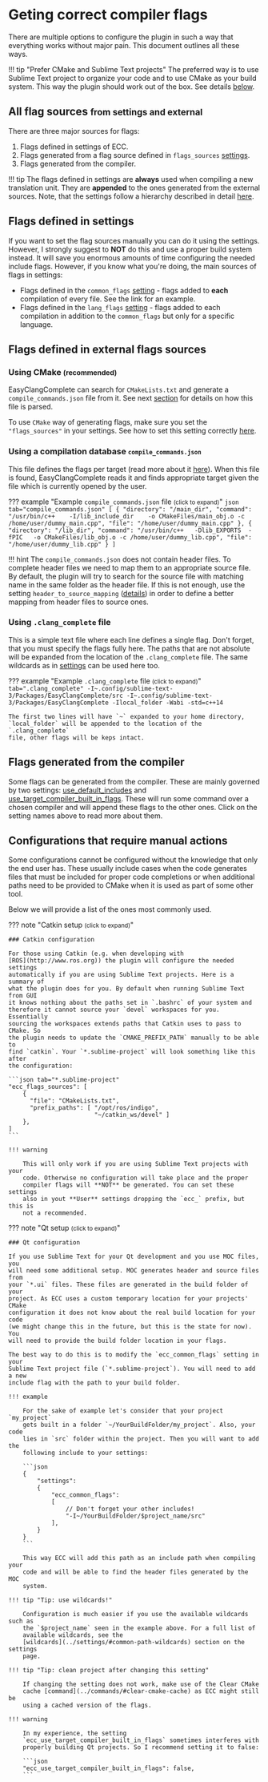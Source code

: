 # Geting correct compiler flags
There are multiple options to configure the plugin in such a way that
everything works without major pain. This document outlines all these ways.

!!! tip "Prefer CMake and Sublime Text projects"
    The preferred way is to use Sublime Text project to organize your code and to use CMake as your build system. This way the plugin should work out of the box. See details [below](#using-cmake-recommended).

## All flag sources <small>from settings and external</small>
There are three major sources for flags:

1. Flags defined in settings of ECC.
2. Flags generated from a flag source defined in `flags_sources`
   [settings](../settings/#flags_sources).
3. Flags generated from the compiler.

!!! tip
    The flags defined in settings are **always** used when compiling a new translation unit. They are **appended** to the ones generated from the external sources. Note, that the settings follow a hierarchy described in detail [here](../settings/#settings-hierarchy).

## Flags defined in settings
If you want to set the flag sources manually you can do it using the settings.
However, I strongly suggest to **NOT** do this and use a proper build system
instead. It will save you enormous amounts of time configuring the needed
include flags. However, if you know what you're doing, the main sources of
flags in settings:

- Flags defined in the `common_flags` [setting](../settings/#common_flags) -
  flags added to **each** compilation of every file. See the link for an
  example.
- Flags defined in the `lang_flags` [setting](../settings/#lang_flags) - flags
  added to each compilation in addition to the `common_flags` but only for a
  specific language.

## Flags defined in external flags sources

### Using CMake <small> (recommended) </small>

EasyClangComplete can search for `CMakeLists.txt` and generate a
`compile_commands.json` file from it. See next
[section](#using-a-compilation-database-compile_commandsjson) for details on
how this file is parsed.

To use `CMake` way of generating flags, make sure you set the `"flags_sources"`
in your settings. See how to set this setting correctly
[here](../settings/#flags_sources).

### Using a compilation database <small>`compile_commands.json`</small>
This file defines the flags per target (read more about it
[here](https://clang.llvm.org/docs/JSONCompilationDatabase.html)). When this
file is found, EasyClangComplete reads it and finds appropriate target given
the file which is currently opened by the user.

??? example "Example `compile_commands.json` file <small>(click to expand)</small>"
    ```json tab="compile_commands.json"
    [
        {
          "directory": "/main_dir",
          "command": "/usr/bin/c++    -I/lib_include_dir    -o CMakeFiles/main_obj.o -c /home/user/dummy_main.cpp",
          "file": "/home/user/dummy_main.cpp"
        },
        {
          "directory": "/lib_dir",
          "command": "/usr/bin/c++   -Dlib_EXPORTS  -fPIC   -o CMakeFiles/lib_obj.o -c /home/user/dummy_lib.cpp",
          "file": "/home/user/dummy_lib.cpp"
        }
    ]
    ```

!!! hint 
    The `compile_commands.json` does not contain header files. To complete
    header files we need to map them to an appropriate source file. By default,
    the plugin will try to search for the source file with matching name in the
    same folder as the header file. If this is not enough, use the setting
    `header_to_source_mapping`
    ([details](../settings/#header_to_source_mapping))
    in order to define a better mapping from header files to source ones.

### Using `.clang_complete` file
This is a simple text file where each line defines a single flag. Don't forget, that you must specify the flags fully here. The paths that are not absolute will be expanded from the location of the `.clang_complete` file. The same wildcards as in [settings](../settings/#common-path-wildcards) can be used here too.

??? example "Example `.clang_complete` file <small>(click to expand)</small>"
    ``` tab=".clang_complete"
    -I~.config/sublime-text-3/Packages/EasyClangComplete/src
    -I~.config/sublime-text-3/Packages/EasyClangComplete
    -Ilocal_folder
    -Wabi
    -std=c++14
    ```

    The first two lines will have `~` expanded to your home directory,
    `local_folder` will be appended to the location of the `.clang_complete`
    file, other flags will be keps intact.

## Flags generated from the compiler

Some flags can be generated from the compiler. These are mainly governed by two settings: [use_default_includes](../settings/#use_default_includes) and [use_target_compiler_built_in_flags](../settings/#use_target_compiler_built_in_flags). These will run some command over a chosen compiler and will append these flags to the other ones. Click on the setting names above to read more about them.

## Configurations that require manual actions
Some configurations cannot be configured without the knowledge that only the end user has. These usually include cases when the code generates files that must be included for proper code completions or when additional paths need to be provided to CMake when it is used as part of some other tool.

Below we will provide a list of the ones most commonly used.

??? note "Catkin setup <small>(click to expand)</small>"
    
    ### Catkin configuration

    For those using Catkin (e.g. when developing with
    [ROS](http://www.ros.org)) the plugin will configure the needed settings
    automatically if you are using Sublime Text projects. Here is a summary of
    what the plugin does for you. By default when running Sublime Text from GUI
    it knows nothing about the paths set in `.bashrc` of your system and
    therefore it cannot source your `devel` workspaces for you. Essentially
    sourcing the workspaces extends paths that Catkin uses to pass to CMake. So
    the plugin needs to update the `CMAKE_PREFIX_PATH` manually to be able to
    find `catkin`. Your `*.sublime-project` will look something like this after
    the configuration:

    ```json tab="*.sublime-project"
    "ecc_flags_sources": [
        {
          "file": "CMakeLists.txt",
          "prefix_paths": [ "/opt/ros/indigo",
                            "~/catkin_ws/devel" ]
        },
    ]
    ```

    !!! warning

        This will only work if you are using Sublime Text projects with your
        code. Otherwise no configuration will take place and the proper
        compiler flags will **NOT** be generated. You can set these settings
        also in yout **User** settings dropping the `ecc_` prefix, but this is
        not a recommended.

??? note "Qt setup <small>(click to expand)</small>"
    
    ### Qt configuration

    If you use Sublime Text for your Qt development and you use MOC files, you
    will need some additional setup. MOC generates header and source files from
    your `*.ui` files. These files are generated in the build folder of your
    project. As ECC uses a custom temporary location for your projects' CMake
    configuration it does not know about the real build location for your code
    (we might change this in the future, but this is the state for now). You
    will need to provide the build folder location in your flags.

    The best way to do this is to modify the `ecc_common_flags` setting in your
    Sublime Text project file (`*.sublime-project`). You will need to add a new
    include flag with the path to your build folder.

    !!! example

        For the sake of example let's consider that your project `my_project`
        gets built in a folder `~/YourBuildFolder/my_project`. Also, your code
        lies in `src` folder within the project. Then you will want to add the
        following include to your settings:

        ```json
        {
            "settings":
            {
                "ecc_common_flags":
                [
                    // Don't forget your other includes!
                    "-I~/YourBuildFolder/$project_name/src"
                ],
            }
        }
        ```

        This way ECC will add this path as an include path when compiling your
        code and will be able to find the header files generated by the MOC
        system.

    !!! tip "Tip: use wildcards!"

        Configuration is much easier if you use the available wildcards such as
        the `$project_name` seen in the example above. For a full list of
        available wildcards, see the
        [wildcards](../settings/#common-path-wildcards) section on the settings
        page.

    !!! tip "Tip: clean project after changing this setting"

        If changing the setting does not work, make use of the Clear CMake
        cache [command](../commands/#clear-cmake-cache) as ECC might still be
        using a cached version of the flags.

    !!! warning

        In my experience, the setting
        `ecc_use_target_compiler_built_in_flags` sometimes interferes with
        properly building Qt projects. So I recommend setting it to false:
        
        ```json
        "ecc_use_target_compiler_built_in_flags": false,
        ```
